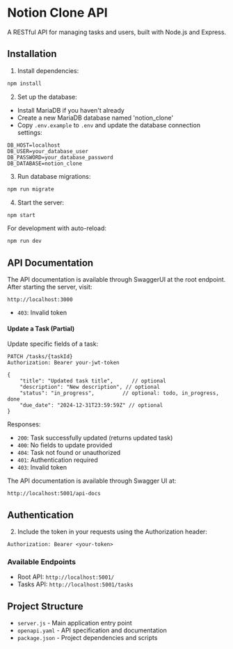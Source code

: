 # Notion Clone API

A RESTful API for managing tasks and users, built with Node.js and Express.

## Installation

1. Install dependencies:
```bash
npm install
```

2. Set up the database:
- Install MariaDB if you haven't already
- Create a new MariaDB database named 'notion_clone'
- Copy `.env.example` to `.env` and update the database connection settings:
```env
DB_HOST=localhost
DB_USER=your_database_user
DB_PASSWORD=your_database_password
DB_DATABASE=notion_clone
```

3. Run database migrations:
```bash
npm run migrate
```

4. Start the server:
```bash
npm start
```

For development with auto-reload:
```bash
npm run dev
```

## API Documentation

The API documentation is available through SwaggerUI at the root endpoint. After starting the server, visit:

```
http://localhost:3000
```
- `403`: Invalid token

#### Update a Task (Partial)
Update specific fields of a task:
```http
PATCH /tasks/{taskId}
Authorization: Bearer your-jwt-token

{
    "title": "Updated task title",      // optional
    "description": "New description", // optional
    "status": "in_progress",         // optional: todo, in_progress, done
    "due_date": "2024-12-31T23:59:59Z" // optional
}
```

Responses:
- `200`: Task successfully updated (returns updated task)
- `400`: No fields to update provided
- `404`: Task not found or unauthorized
- `401`: Authentication required
- `403`: Invalid token


The API documentation is available through Swagger UI at:
```
http://localhost:5001/api-docs
```

## Authentication

2. Include the token in your requests using the Authorization header:
```
Authorization: Bearer <your-token>
```

### Available Endpoints

- Root API: `http://localhost:5001/`
- Tasks API: `http://localhost:5001/tasks`


## Project Structure

- `server.js` - Main application entry point
- `openapi.yaml` - API specification and documentation
- `package.json` - Project dependencies and scripts